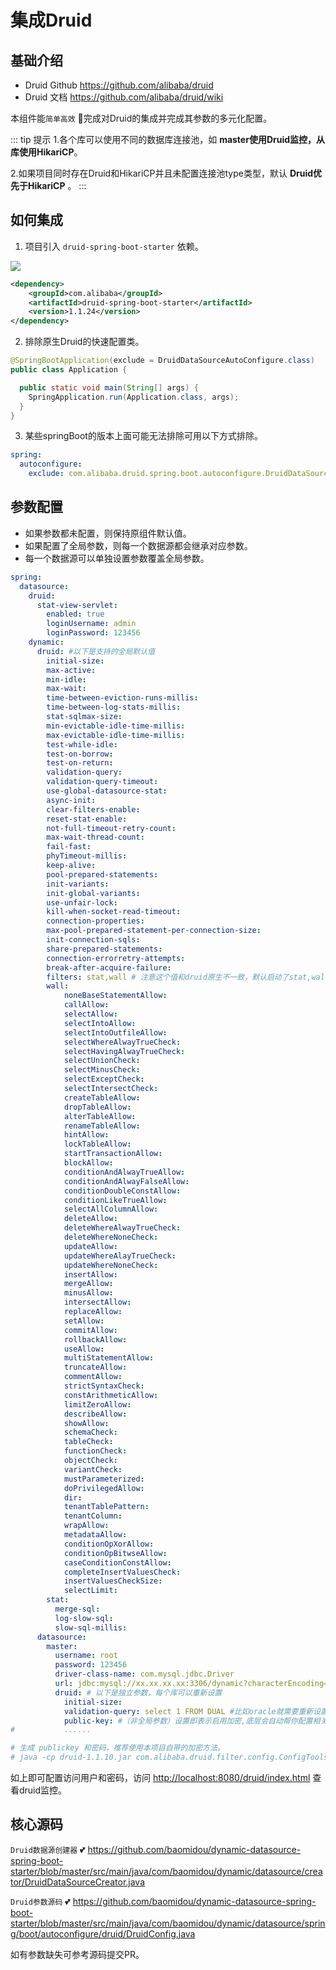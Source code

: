 # 集成Druid

## 基础介绍

- Druid Github <https://github.com/alibaba/druid>
- Druid 文档 <https://github.com/alibaba/druid/wiki>

本组件能```简单高效``` :cherry_blossom:完成对Druid的集成并完成其参数的多元化配置。

::: tip 提示
1.各个库可以使用不同的数据库连接池，如  **master使用Druid监控，从库使用HikariCP**。

2.如果项目同时存在Druid和HikariCP并且未配置连接池type类型，默认 **Druid优先于HikariCP** 。
:::

## 如何集成

1. 项目引入 `druid-spring-boot-starter` 依赖。
<a href="http://mvnrepository.com/artifact/com.alibaba/druid" target="_blank">
<img src="https://img.shields.io/maven-central/v/com.alibaba/druid.svg" ></a>

```xml
<dependency>
    <groupId>com.alibaba</groupId>
    <artifactId>druid-spring-boot-starter</artifactId>
    <version>1.1.24</version>
</dependency>
```

2. 排除原生Druid的快速配置类。

```java
@SpringBootApplication(exclude = DruidDataSourceAutoConfigure.class)
public class Application {

  public static void main(String[] args) {
    SpringApplication.run(Application.class, args);
  }
}
```

3. 某些springBoot的版本上面可能无法排除可用以下方式排除。

```yaml
spring:
  autoconfigure:
    exclude: com.alibaba.druid.spring.boot.autoconfigure.DruidDataSourceAutoConfigure
```

## 参数配置

- 如果参数都未配置，则保持原组件默认值。
- 如果配置了全局参数，则每一个数据源都会继承对应参数。
- 每一个数据源可以单独设置参数覆盖全局参数。

```yaml
spring:
  datasource:
    druid:
      stat-view-servlet:
        enabled: true
        loginUsername: admin
        loginPassword: 123456
    dynamic:
      druid: #以下是支持的全局默认值
        initial-size:
        max-active:
        min-idle:
        max-wait:
        time-between-eviction-runs-millis:
        time-between-log-stats-millis:
        stat-sqlmax-size:
        min-evictable-idle-time-millis:
        max-evictable-idle-time-millis:
        test-while-idle:
        test-on-borrow:
        test-on-return:
        validation-query:
        validation-query-timeout:
        use-global-datasource-stat:
        async-init:
        clear-filters-enable:
        reset-stat-enable:
        not-full-timeout-retry-count:
        max-wait-thread-count:
        fail-fast:
        phyTimeout-millis:
        keep-alive:
        pool-prepared-statements:
        init-variants:
        init-global-variants:
        use-unfair-lock:
        kill-when-socket-read-timeout:
        connection-properties:
        max-pool-prepared-statement-per-connection-size:
        init-connection-sqls:
        share-prepared-statements:
        connection-errorretry-attempts:
        break-after-acquire-failure:
        filters: stat,wall # 注意这个值和druid原生不一致，默认启动了stat,wall
        wall:
            noneBaseStatementAllow:
            callAllow:
            selectAllow:
            selectIntoAllow:
            selectIntoOutfileAllow:
            selectWhereAlwayTrueCheck:
            selectHavingAlwayTrueCheck:
            selectUnionCheck:
            selectMinusCheck:
            selectExceptCheck:
            selectIntersectCheck:
            createTableAllow:
            dropTableAllow:
            alterTableAllow:
            renameTableAllow:
            hintAllow:
            lockTableAllow:
            startTransactionAllow:
            blockAllow:
            conditionAndAlwayTrueAllow:
            conditionAndAlwayFalseAllow:
            conditionDoubleConstAllow:
            conditionLikeTrueAllow:
            selectAllColumnAllow:
            deleteAllow:
            deleteWhereAlwayTrueCheck:
            deleteWhereNoneCheck:
            updateAllow:
            updateWhereAlayTrueCheck:
            updateWhereNoneCheck:
            insertAllow:
            mergeAllow:
            minusAllow:
            intersectAllow:
            replaceAllow:
            setAllow:
            commitAllow:
            rollbackAllow:
            useAllow:
            multiStatementAllow:
            truncateAllow:
            commentAllow:
            strictSyntaxCheck:
            constArithmeticAllow:
            limitZeroAllow:
            describeAllow:
            showAllow:
            schemaCheck:
            tableCheck:
            functionCheck:
            objectCheck:
            variantCheck:
            mustParameterized:
            doPrivilegedAllow:
            dir:
            tenantTablePattern:
            tenantColumn:
            wrapAllow:
            metadataAllow:
            conditionOpXorAllow:
            conditionOpBitwseAllow:
            caseConditionConstAllow:
            completeInsertValuesCheck:
            insertValuesCheckSize:
            selectLimit:
        stat:
          merge-sql:
          log-slow-sql:
          slow-sql-millis: 
      datasource:
        master:
          username: root
          password: 123456
          driver-class-name: com.mysql.jdbc.Driver
          url: jdbc:mysql://xx.xx.xx.xx:3306/dynamic?characterEncoding=utf8&useSSL=false
          druid: # 以下是独立参数，每个库可以重新设置
            initial-size:
            validation-query: select 1 FROM DUAL #比如oracle就需要重新设置这个
            public-key: #（非全局参数）设置即表示启用加密,底层会自动帮你配置相关的连接参数和filter，推荐使用本项目自带的加密方法。
#           ......

# 生成 publickey 和密码，推荐使用本项目自带的加密方法。
# java -cp druid-1.1.10.jar com.alibaba.druid.filter.config.ConfigTools youpassword
```

如上即可配置访问用户和密码，访问 <http://localhost:8080/druid/index.html> 查看druid监控。

## 核心源码

`Druid数据源创建器` :two_hearts: <https://github.com/baomidou/dynamic-datasource-spring-boot-starter/blob/master/src/main/java/com/baomidou/dynamic/datasource/creator/DruidDataSourceCreator.java>

`Druid参数源码` :two_hearts: <https://github.com/baomidou/dynamic-datasource-spring-boot-starter/blob/master/src/main/java/com/baomidou/dynamic/datasource/spring/boot/autoconfigure/druid/DruidConfig.java>

如有参数缺失可参考源码提交PR。

